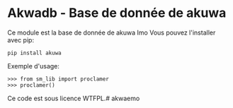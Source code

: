 Akwadb - Base de donnée de akuwa
========================================================

Ce module est la base de donnée de akuwa Imo
Vous pouvez l'installer avec pip:

    pip install akuwa

Exemple d'usage:

    >>> from sm_lib import proclamer
    >>> proclamer()

Ce code est sous licence WTFPL.# akwaemo
